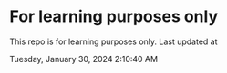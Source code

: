 # For learning purposes only
This repo is for learning purposes only.
Last updated at

Tuesday, January 30, 2024 2:10:40 AM

